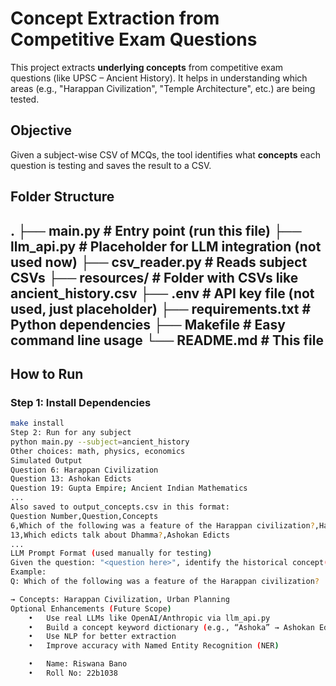 # Concept Extraction from Competitive Exam Questions

This project extracts **underlying concepts** from competitive exam questions (like UPSC – Ancient History). It helps in understanding which areas (e.g., "Harappan Civilization", "Temple Architecture", etc.) are being tested.

## Objective

Given a subject-wise CSV of MCQs, the tool identifies what **concepts** each question is testing and saves the result to a CSV.


## Folder Structure
.
├── main.py                 # Entry point (run this file)
├── llm_api.py              # Placeholder for LLM integration (not used now)
├── csv_reader.py           # Reads subject CSVs
├── resources/              # Folder with CSVs like ancient_history.csv
├── .env                    # API key file (not used, just placeholder)
├── requirements.txt        # Python dependencies
├── Makefile                # Easy command line usage
└── README.md               # This file
---

## How to Run

### Step 1: Install Dependencies
```bash
make install
Step 2: Run for any subject
python main.py --subject=ancient_history
Other choices: math, physics, economics
Simulated Output
Question 6: Harappan Civilization
Question 13: Ashokan Edicts
Question 19: Gupta Empire; Ancient Indian Mathematics
...
Also saved to output_concepts.csv in this format:
Question Number,Question,Concepts
6,Which of the following was a feature of the Harappan civilization?,Harappan Civilization
13,Which edicts talk about Dhamma?,Ashokan Edicts
...
LLM Prompt Format (used manually for testing)
Given the question: "<question here>", identify the historical concept(s) this question is based on.
Example:
Q: Which of the following was a feature of the Harappan civilization?

→ Concepts: Harappan Civilization, Urban Planning
Optional Enhancements (Future Scope)
	•	Use real LLMs like OpenAI/Anthropic via llm_api.py
	•	Build a concept keyword dictionary (e.g., “Ashoka” → Ashokan Edicts)
	•	Use NLP for better extraction
	•	Improve accuracy with Named Entity Recognition (NER)

	•	Name: Riswana Bano
	•	Roll No: 22b1038